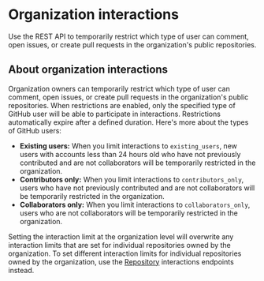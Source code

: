 # Organization interactions

Use the REST API to temporarily restrict which type of user can comment, open issues, or create pull requests in the organization's public repositories.

## About organization interactions

Organization owners can temporarily restrict which type of user can comment, open issues, or create pull requests in the organization's public repositories. When restrictions are enabled, only the specified type of GitHub user will be able to participate in interactions. Restrictions automatically expire after a defined duration. Here's more about the types of GitHub users:

- **Existing users:** When you limit interactions to `existing_users`, new users with accounts less than 24 hours old who have not previously contributed and are not collaborators will be temporarily restricted in the organization.
- **Contributors only:** When you limit interactions to `contributors_only`,  users who have not previously contributed and are not collaborators will be temporarily restricted in the organization.
- **Collaborators only:** When you limit interactions to `collaborators_only`, users who are not collaborators will be temporarily restricted in the organization.

Setting the interaction limit at the organization level will overwrite any interaction limits that are set for individual repositories owned by the organization. To set different interaction limits for individual repositories owned by the organization, use the [Repository](/rest/interactions/repos) interactions endpoints instead.
